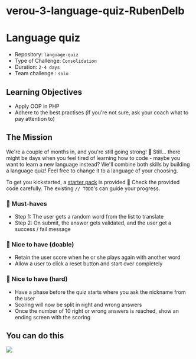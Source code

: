 # verou-3-language-quiz-RubenDelb

# Language quiz

- Repository: `language-quiz`
- Type of Challenge: `Consolidation`
- Duration: `2-4 days`
- Team challenge : `solo`

## Learning Objectives
- Apply OOP in PHP
- Adhere to the best practises (if you're not sure, ask your coach what to pay attention to)

## The Mission
We're a couple of months in, and you're still going strong! 💪
Still... there might be days when you feel tired of learning how to code - maybe you want to learn a new language instead? We'll combine both skills by building a language quiz!
Feel free to change it to a language of your choosing.

To get you kickstarted, a [starter pack](starter-pack) is provided 🚀
Check the provided code carefully. The existing `// TODO`'s can guide your progress.

### 🌱 Must-haves

- Step 1: The user gets a random word from the list to translate
- Step 2: On submit, the answer gets validated, and the user get a success / fail message

### 🌼 Nice to have (doable)

- Retain the user score when he or she plays again with another word
- Allow a user to click a reset button and start over completely

### 🌳 Nice to have (hard)

- Have a phase before the quiz starts where you ask the nickname from the user
- Scoring will now be split in right and wrong answers
- Once the number of 10 right or wrong answers is reached, show an ending screen with the scoring

## You can do this

![](https://media.giphy.com/media/4CrFGQyU2uuk0/giphy.gif)